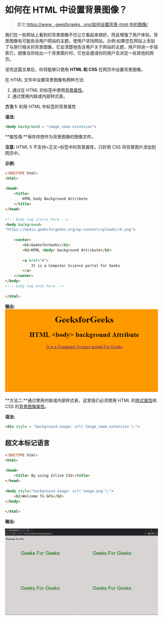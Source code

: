 # 如何在 HTML 中设置背景图像？

> 原文:[https://www . geesforgeks . org/如何设置背景-html 中的图像/](https://www.geeksforgeeks.org/how-to-set-background-image-in-html/)

我们在一些网站上看到的背景图像不仅让它看起来很好，而且增强了用户体验。背景图像有可能告诉用户网站的主题，使用户坚持网站。示例:如果您在网站上添加了与旅行相关的背景图像，它会清楚地告诉用户关于网站的主题，用户将进一步探索它。就像当你给出一个背景图片时，它也会邀请你的用户去浏览一些其他的网页。

读完这篇文章后，你将能够只使用 **HTML 和 CSS** 在网页中设置背景图像。

在 HTML 文件中设置背景图像有两种方法:

1.  通过在 HTML 的标签中使用[背景属性](https://www.geeksforgeeks.org/html-body-background-attribute/)。
2.  通过使用内联或内部样式表。

**方法 1:** 利用 HTML 中标签的背景属性

**语法:**

```html
<body background = "image_name.extension">
```

**属性值:**保存你想作为背景图像的图像文件。

**注意:** HTML 5 不支持<正文>标签中的背景属性，只好用 CSS 将背景图片添加到网页中。

**示例:**

```html
<!DOCTYPE html>
<html>

<head>
    <title>
        HTML body Background Attribute
    </title>
</head>

<!-- body tag starts here -->
<body background=
"https://media.geeksforgeeks.org/wp-content/uploads/rk.png">

    <center>
        <h1>GeeksforGeeks</h1>
        <h2>HTML <body> background Attribute</h2>

        <a href="#">
            It is a Computer Science portal For Geeks
        </a>
    </center>
</body>
<!-- body tag ends here -->

</html>
```

**输出:**
![](img/da37c0e4b937cf98f2786ece5435686b.png)

**方法二:**通过使用内联或内部样式表，这里我们必须使用 HTML 的[样式属性](https://www.geeksforgeeks.org/html-style-attribute/)和 CSS 的[背景图像属性](https://www.geeksforgeeks.org/css-background-image-property/)。

**语法:**

```html
<div style = "background-image: url('Image_name.extension');">
```

## 超文本标记语言

```html
<!DOCTYPE html>
<html>

<head>
    <title> By using Inline CSS</title>
</head>

<body style="background-image: url('image.png');">
    <h2>Welcome To GFG</h2>
</body>

</html>
```

**输出:**

![](img/71636aeced480b06d774975dfbbc9b39.png)